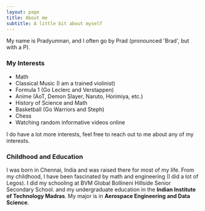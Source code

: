 ```yaml
---
layout: page
title: About me
subtitle: A little bit about myself
---
```


My name is Pradyumnan, and I often go by Prad (pronounced 'Brad', but with a P).

### My Interests

- Math
- Classical Music (I am a trained violinist)
- Formula 1 (Go Leclerc and Verstappen)
- Anime (AoT, Demon Slayer, Naruto, Horimiya, etc.)
- History of Science and Math
- Basketball (Go Warriors and Steph)
- Chess
- Watching random informative videos online

I do have a lot more interests, feel free to reach out to me about any of my interests.

### Childhood and Education

I was born in Chennai, India and was raised there for most of my life. From my childhood, I have been fascinated by math and engineering (I did a lot of Legos). I did my schooling at BVM Global Bollineni Hillside Senior Secondary School. and my undergraduate education in the **Indian Institute of Technology Madras**. My major is in **Aerospace Engineering and Data Science**.
